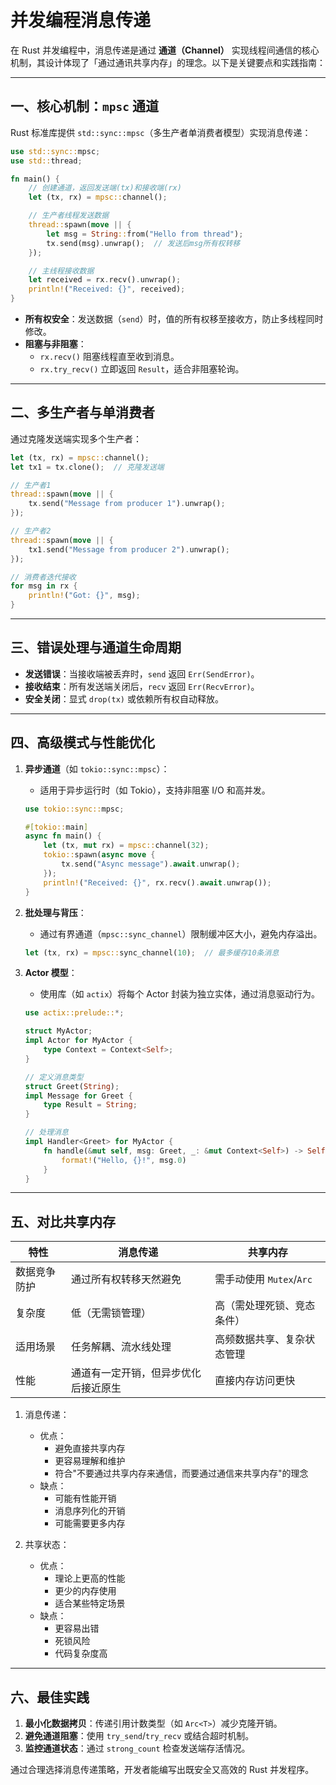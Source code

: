 # 并发编程消息传递

在 Rust 并发编程中，消息传递是通过 **通道（Channel）** 实现线程间通信的核心机制，其设计体现了「通过通讯共享内存」的理念。以下是关键要点和实践指南：

---

## 一、核心机制：`mpsc` 通道

Rust 标准库提供 `std::sync::mpsc`（多生产者单消费者模型）实现消息传递：

```rust
use std::sync::mpsc;
use std::thread;

fn main() {
    // 创建通道，返回发送端(tx)和接收端(rx)
    let (tx, rx) = mpsc::channel();

    // 生产者线程发送数据
    thread::spawn(move || {
        let msg = String::from("Hello from thread");
        tx.send(msg).unwrap();  // 发送后msg所有权转移
    });

    // 主线程接收数据
    let received = rx.recv().unwrap();
    println!("Received: {}", received);
}
```

- **所有权安全**：发送数据（`send`）时，值的所有权移至接收方，防止多线程同时修改。
- **阻塞与非阻塞**：
  - `rx.recv()` 阻塞线程直至收到消息。
  - `rx.try_recv()` 立即返回 `Result`，适合非阻塞轮询。

---

## 二、多生产者与单消费者

通过克隆发送端实现多个生产者：

```rust
let (tx, rx) = mpsc::channel();
let tx1 = tx.clone();  // 克隆发送端

// 生产者1
thread::spawn(move || {
    tx.send("Message from producer 1").unwrap();
});

// 生产者2
thread::spawn(move || {
    tx1.send("Message from producer 2").unwrap();
});

// 消费者迭代接收
for msg in rx {
    println!("Got: {}", msg);
}
```

---

## 三、错误处理与通道生命周期

- **发送错误**：当接收端被丢弃时，`send` 返回 `Err(SendError)`。
- **接收结束**：所有发送端关闭后，`recv` 返回 `Err(RecvError)`。
- **安全关闭**：显式 `drop(tx)` 或依赖所有权自动释放。

---

## 四、高级模式与性能优化

1. **异步通道**（如 `tokio::sync::mpsc`）：
   - 适用于异步运行时（如 Tokio），支持非阻塞 I/O 和高并发。

   ```rust
   use tokio::sync::mpsc;
   
   #[tokio::main]
   async fn main() {
       let (tx, mut rx) = mpsc::channel(32);
       tokio::spawn(async move {
           tx.send("Async message").await.unwrap();
       });
       println!("Received: {}", rx.recv().await.unwrap());
   }
   ```

2. **批处理与背压**：
   - 通过有界通道（`mpsc::sync_channel`）限制缓冲区大小，避免内存溢出。

   ```rust
   let (tx, rx) = mpsc::sync_channel(10);  // 最多缓存10条消息
   ```

3. **Actor 模型**：
   - 使用库（如 `actix`）将每个 Actor 封装为独立实体，通过消息驱动行为。

   ```rust
   use actix::prelude::*;
   
   struct MyActor;
   impl Actor for MyActor {
       type Context = Context<Self>;
   }
   
   // 定义消息类型
   struct Greet(String);
   impl Message for Greet {
       type Result = String;
   }
   
   // 处理消息
   impl Handler<Greet> for MyActor {
       fn handle(&mut self, msg: Greet, _: &mut Context<Self>) -> Self::Result {
           format!("Hello, {}!", msg.0)
       }
   }
   ```

---

## 五、对比共享内存

| **特性**         | **消息传递**                          | **共享内存**                     |
|------------------|---------------------------------------|----------------------------------|
| 数据竞争防护     | 通过所有权转移天然避免                | 需手动使用 `Mutex`/`Arc`         |
| 复杂度           | 低（无需锁管理）                      | 高（需处理死锁、竞态条件）       |
| 适用场景         | 任务解耦、流水线处理                  | 高频数据共享、复杂状态管理       |
| 性能             | 通道有一定开销，但异步优化后接近原生  | 直接内存访问更快                 |

1. 消息传递：
    - 优点：
        - 避免直接共享内存
        - 更容易理解和维护
        - 符合"不要通过共享内存来通信，而要通过通信来共享内存"的理念
    - 缺点：
        - 可能有性能开销
        - 消息序列化的开销
        - 可能需要更多内存

2. 共享状态：
    - 优点：
        - 理论上更高的性能
        - 更少的内存使用
        - 适合某些特定场景
    - 缺点：
        - 更容易出错
        - 死锁风险
        - 代码复杂度高

---

## 六、最佳实践

1. **最小化数据拷贝**：传递引用计数类型（如 `Arc<T>`）减少克隆开销。
2. **避免通道阻塞**：使用 `try_send`/`try_recv` 或结合超时机制。
3. **监控通道状态**：通过 `strong_count` 检查发送端存活情况。

通过合理选择消息传递策略，开发者能编写出既安全又高效的 Rust 并发程序。
